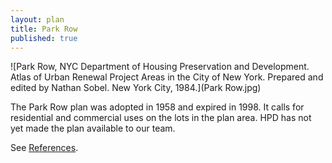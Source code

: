```yaml
---
layout: plan
title: Park Row
published: true
---
```


<!---![Park Row, NYC Department of Housing Preservation and Development. Community Development Progress Report: 1968. Prepared and edited by Nathan Sobel. New York City, 1968.](Park Row 1968 I.png)
![Park Row, NYC Department of Housing Preservation and Development. Community Development Progress Report: 1968. Prepared and edited by Nathan Sobel. New York City, 1968.](Park Row 1968 II.png)-->
![Park Row, NYC Department of Housing Preservation and Development. Atlas of Urban Renewal Project Areas in the City of New York. Prepared and edited by Nathan Sobel. New York City, 1984.](Park Row.jpg)

The Park Row plan was adopted in 1958 and expired in 1998. It calls for residential and commercial uses on the lots in the plan area. HPD has not yet made the plan available to our team.

See [References](http://www.urbanreviewer.org/#page=references.html).
